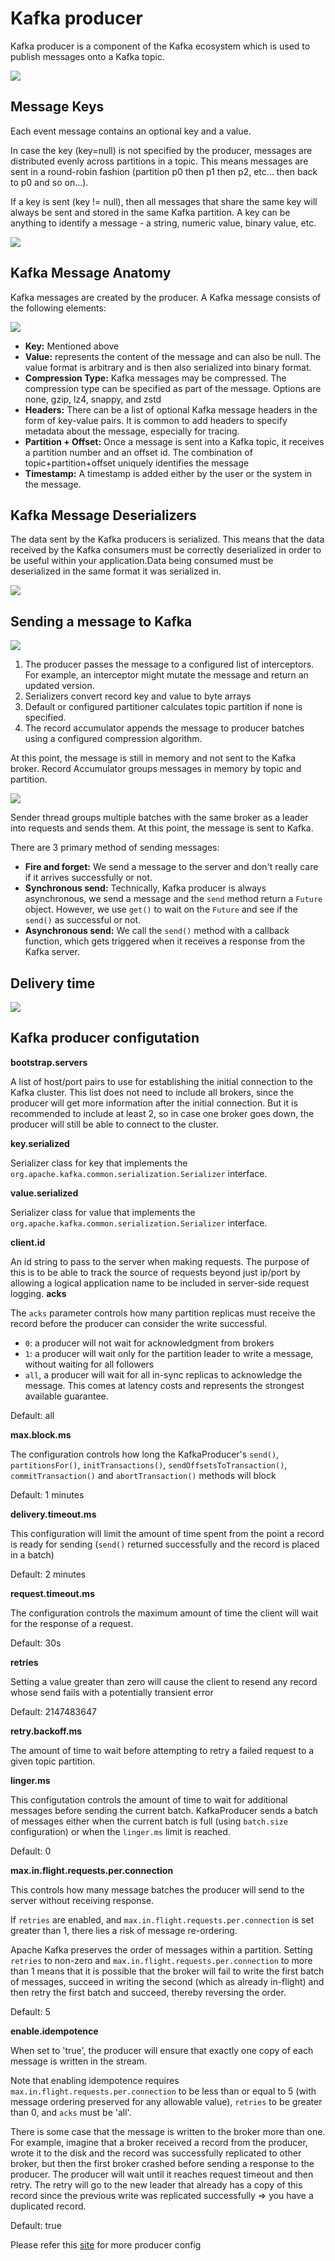 # Kafka producer

Kafka producer is a component of the Kafka ecosystem which is used to publish messages onto a Kafka topic.

![](../../assets/images/distributed-system/kafka/kafka_producer.png)

## Message Keys

Each event message contains an optional key and a value.

In case the key (key=null) is not specified by the producer, messages are distributed evenly across partitions in a topic. This means messages are sent in a round-robin fashion (partition p0 then p1 then p2, etc... then back to p0 and so on...).

If a key is sent (key != null), then all messages that share the same key will always be sent and stored in the same Kafka partition. A key can be anything to identify a message - a string, numeric value, binary value, etc.

![](../../assets/images/distributed-system/kafka/kafka_message_key.png)

## Kafka Message Anatomy

Kafka messages are created by the producer. A Kafka message consists of the following elements:

![](../../assets/images/distributed-system/kafka/kafka_message.png)

- **Key:** Mentioned above
- **Value:** represents the content of the message and can also be null. The value format is arbitrary and is then also serialized into binary format.
- **Compression Type:** Kafka messages may be compressed. The compression type can be specified as part of the message. Options are none, gzip, lz4, snappy, and zstd
- **Headers:** There can be a list of optional Kafka message headers in the form of key-value pairs. It is common to add headers to specify metadata about the message, especially for tracing.
- **Partition + Offset:** Once a message is sent into a Kafka topic, it receives a partition number and an offset id. The combination of topic+partition+offset uniquely identifies the message
- **Timestamp:** A timestamp is added either by the user or the system in the message.

## Kafka Message Deserializers

The data sent by the Kafka producers is serialized. This means that the data received by the Kafka consumers must be correctly deserialized in order to be useful within your application.Data being consumed must be deserialized in the same format it was serialized in.

![](../../assets/images/distributed-system/kafka/kafka_serialize_deserialize.png)

## Sending a message to Kafka

![](../../assets/images/distributed-system/kafka/sending_messages_to_kafka.png)

1. The producer passes the message to a configured list of interceptors. For example, an interceptor might mutate the message and return an updated version.
2. Serializers convert record key and value to byte arrays
3. Default or configured partitioner calculates topic partition if none is specified.
4. The record accumulator appends the message to producer batches using a configured compression algorithm.

At this point, the message is still in memory and not sent to the Kafka broker. Record Accumulator groups messages in memory by topic and partition.

![](../../assets/images/distributed-system/kafka/sending_messages_to_kafka_2.png)

Sender thread groups multiple batches with the same broker as a leader into requests and sends them. At this point, the message is sent to Kafka.

There are 3 primary method of sending messages:

- **Fire and forget:** We send a message to the server and don't really care if it arrives successfully or not.
- **Synchronous send:** Technically, Kafka producer is always asynchronous, we send a message and the `send` method return a `Future` object. However, we use `get()` to wait on the `Future` and see if the `send()` as successful or not.
- **Asynchronous send:** We call the `send()` method with a callback function, which gets triggered when it receives a response from the Kafka server.

## Delivery time

![](../../assets/images/distributed-system/kafka/kafka_delivery_time.png)

## Kafka producer configutation

**bootstrap.servers**

A list of host/port pairs to use for establishing the initial connection to the Kafka cluster. This list does not need to include all brokers, since the producer will get more information after the initial connection. But it is recommended to include at least 2, so in case one broker goes down, the producer will still be able to connect to the cluster.

**key.serialized**

Serializer class for key that implements the `org.apache.kafka.common.serialization.Serializer` interface.

**value.serialized**

Serializer class for value that implements the `org.apache.kafka.common.serialization.Serializer` interface.

**client.id**

An id string to pass to the server when making requests. The purpose of this is to be able to track the source of requests beyond just ip/port by allowing a logical application name to be included in server-side request logging.
**acks**

The `acks` parameter controls how many partition replicas must receive the record before the producer can consider the write successful.

- `0`: a producer will not wait for acknowledgment from brokers
- `1`: a producer will wait only for the partition leader to write a message, without waiting for all followers
- `all`, a producer will wait for all in-sync replicas to acknowledge the message. This comes at latency costs and represents the strongest available guarantee.

Default: all

**max.block.ms**

The configuration controls how long the KafkaProducer's `send()`, `partitionsFor()`, `initTransactions()`, `sendOffsetsToTransaction()`, `commitTransaction()` and `abortTransaction()` methods will block

Default: 1 minutes

**delivery.timeout.ms**

This configuration will limit the amount of time spent from the point a record is ready for sending (`send()` returned successfully and the record is placed in a batch)

Default: 2 minutes

**request.timeout.ms**

The configuration controls the maximum amount of time the client will wait for the response of a request.

Default: 30s

**retries**

Setting a value greater than zero will cause the client to resend any record whose send fails with a potentially transient error

Default: 2147483647

**retry.backoff.ms**

The amount of time to wait before attempting to retry a failed request to a given topic partition.

**linger.ms**

This configutation controls the amount of time to wait for additional messages before sending the current batch. KafkaProducer sends a batch of messages either when the current batch is full (using `batch.size` configuration) or when the `linger.ms` limit is reached.

Default: 0

**max.in.flight.requests.per.connection**

This controls how many message batches the producer will send to the server without receiving response.

If `retries` are enabled, and `max.in.flight.requests.per.connection` is set greater than 1, there lies a risk of message re-ordering.

Apache Kafka preserves the order of messages within a partition. Setting `retries` to non-zero and `max.in.flight.requests.per.connection` to more than 1 means that it is possible that the broker will fail to write the first batch of messages, succeed in writing the second (which as already in-flight) and then retry the first batch and succeed, thereby reversing the order.

Default: 5

**enable.idempotence**

When set to 'true', the producer will ensure that exactly one copy of each message is written in the stream.

Note that enabling idempotence requires `max.in.flight.requests.per.connection` to be less than or equal to 5 (with message ordering preserved for any allowable value), `retries` to be greater than 0, and `acks` must be 'all'.

There is some case that the message is written to the broker more than one. For example, imagine that a broker received a record from the producer, wrote it to the disk and the record was successfully replicated to other broker, but then the first broker crashed before sending a response to the producer. The producer will wait until it reaches request timeout and then retry. The retry will go to the new leader that already has a copy of this record since the previous write was replicated successfully => you have a duplicated record.

Default: true

Please refer this [site](https://docs.confluent.io/platform/current/installation/configuration/producer-configs.html) for more producer config
